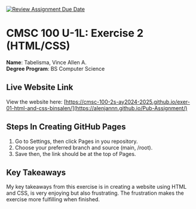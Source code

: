 [![Review Assignment Due Date](https://classroom.github.com/assets/deadline-readme-button-22041afd0340ce965d47ae6ef1cefeee28c7c493a6346c4f15d667ab976d596c.svg)](https://classroom.github.com/a/VhAR7jGx)

# CMSC 100 U-1L: Exercise 2 (HTML/CSS)

**Name**: Tabelisma, Vince Allen A. <br>
**Degree Program**: BS Computer Science

## Live Website Link

View the website here: [https://cmsc-100-2s-ay2024-2025.github.io/exer-01-html-and-css-binsalen/](https://alenjannn.github.io/Pub-Assignment/)

## Steps In Creating GitHub Pages

1. Go to Settings, then click Pages in you repository.
2. Choose your preferred branch and source (main, /root).
3. Save then, the link should be at the top of Pages.

## Key Takeaways

My key takeaways from this exercise is in creating a website using HTML and CSS, is very enjoying but also
frustrating. The frustration makes the exercise more fulfilling when finished.
